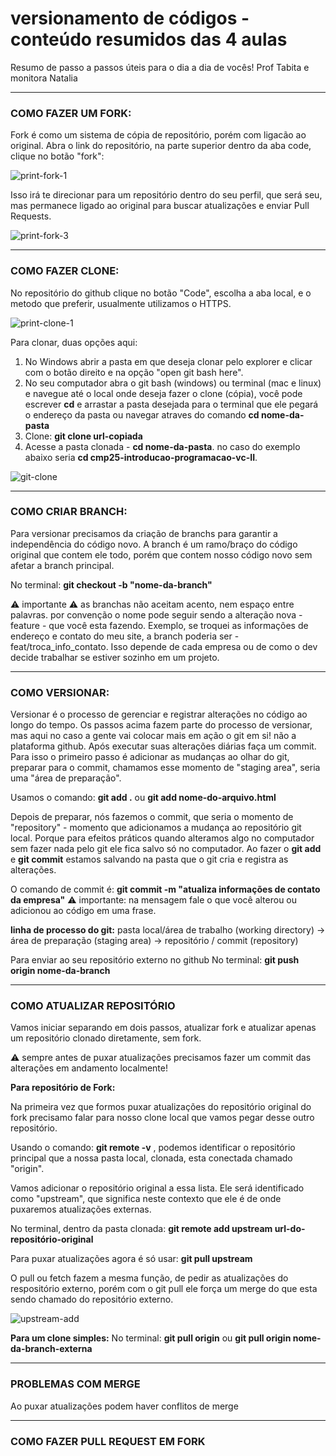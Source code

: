 # versionamento de códigos - conteúdo resumidos das 4 aulas

Resumo de passo a passos úteis para o dia a dia de vocês! 
Prof Tabita e monitora Natalia

---

### COMO FAZER UM FORK:

Fork é como um sistema de cópia de repositório, porém com ligacão ao original. 
Abra o link do repositório, na parte superior dentro da aba code, clique no botão "fork":

![print-fork-1](https://github.com/user-attachments/assets/8928adde-03ac-429d-b0c7-f2224f2ca69f)

Isso irá te direcionar para um repositório dentro do seu perfil, que será seu, mas permanece ligado ao original para buscar atualizações e enviar Pull Requests.

![print-fork-3](https://github.com/user-attachments/assets/c1e5aa3a-9f16-4df3-8c9b-d7470f7f9613)

---

### COMO FAZER CLONE:

No repositório do github clique no botão "Code", escolha a aba local, e o metodo que preferir, usualmente utilizamos o HTTPS. 

![print-clone-1](https://github.com/user-attachments/assets/27efefa9-1d35-4e2e-a304-984a5c2d7338)

Para clonar, duas opções aqui: 
1. No Windows abrir a pasta em que deseja clonar pelo explorer e clicar com o botão direito e na opção "open git bash here".
2. No seu computador abra o git bash (windows) ou terminal (mac e linux) e navegue até o local onde deseja fazer o clone (cópia), você pode escrever **cd** e arrastar a pasta desejada para o terminal que ele pegará o endereço da pasta ou navegar atraves do comando **cd nome-da-pasta**
3. Clone: **git clone url-copiada**
4. Acesse a pasta clonada - **cd nome-da-pasta**. no caso do exemplo abaixo seria **cd cmp25-introducao-programacao-vc-II**.

![git-clone](https://github.com/user-attachments/assets/7c9783d9-2e6d-4b62-b2f6-851e35994be3)

---

### COMO CRIAR BRANCH:

Para versionar precisamos da criação de branchs para garantir a independência do código novo. 
A branch é um ramo/braço do código original que contem ele todo, porém que contem nosso código novo sem afetar a branch principal. 

No terminal: **git checkout -b "nome-da-branch"**

⚠️ importante ⚠️ as branchas não aceitam acento, nem espaço entre palavras. por convenção o nome pode seguir sendo a alteração nova - feature - que você esta fazendo. 
Exemplo, se troquei as informações de endereço e contato do meu site, a branch poderia ser - feat/troca_info_contato.
Isso depende de cada empresa ou de como o dev decide trabalhar se estiver sozinho em um projeto.

---

### COMO VERSIONAR:

Versionar é o processo de gerenciar e registrar alterações no código ao longo do tempo. Os passos acima fazem parte do processo de versionar, mas aqui no caso a gente vai colocar mais em ação o git em si! não a plataforma github.
Após executar suas alterações diárias faça um commit. Para isso o primeiro passo é adicionar as mudanças ao olhar do git, preparar para o commit, chamamos esse momento de "staging area", seria uma "área de preparação".

Usamos o comando: **git add .** ou **git add nome-do-arquivo.html**

Depois de preparar, nós fazemos o commit, que seria o momento de "repository" - momento que adicionamos a mudança ao repositório git local. Porque para efeitos práticos quando alteramos algo no computador sem fazer nada pelo git ele fica salvo só no computador. Ao fazer o **git add** e **git commit** estamos salvando na pasta que o git cria e registra as alterações. 

O comando de commit é: **git commit -m "atualiza informações de contato da empresa"** ⚠️ importante: na mensagem fale o que você alterou ou adicionou ao código em uma frase.

**linha de processo do git:**
pasta local/área de trabalho (working directory) -> área de preparação (staging area) -> repositório / commit (repository) 

Para enviar ao seu repositório externo no github
No terminal: **git push origin nome-da-branch**

---

### COMO ATUALIZAR REPOSITÓRIO

Vamos iniciar separando em dois passos, atualizar fork e atualizar apenas um repositório clonado diretamente, sem fork.

⚠️ sempre antes de puxar atualizações precisamos fazer um commit das alterações em andamento localmente! 

**Para repositório de Fork:**

Na primeira vez que formos puxar atualizações do repositório original do fork precisamo falar para nosso clone local que vamos pegar desse outro repositório. 

Usando o comando: **git remote -v** , podemos identificar o repositório principal que a nossa pasta local, clonada, esta conectada chamado "origin". 

Vamos adicionar o repositório original a essa lista. Ele será identificado como "upstream", que significa neste contexto que ele é de onde puxaremos atualizações externas. 

No terminal, dentro da pasta clonada: **git remote add upstream url-do-repositório-original**

Para puxar atualizações agora é só usar: **git pull upstream**

O pull ou fetch fazem a mesma função, de pedir as atualizações do respositório externo, porém com o git pull ele força um merge do que esta sendo chamado do repositório externo.

![upstream-add](https://github.com/user-attachments/assets/650b9459-19b8-4250-802e-d294bc64ef6e)

**Para um clone simples:**
No terminal: **git pull origin** ou **git pull origin nome-da-branch-externa**

---

### PROBLEMAS COM MERGE

Ao puxar atualizações podem haver conflitos de merge

---

### COMO FAZER PULL REQUEST EM FORK


